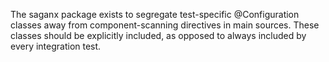 The saganx package exists to segregate test-specific @Configuration classes away from component-scanning directives in main sources. These classes should be explicitly included, as opposed to always included by every integration test.